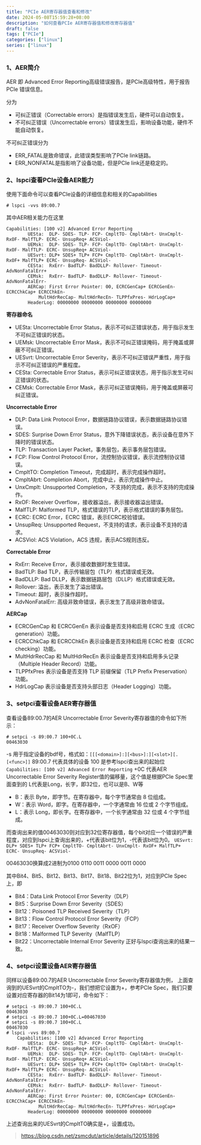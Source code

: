 ```yaml
---
title: "PCIe AER寄存器值查看和修改"
date: 2024-05-08T15:59:28+08:00
description: "如何查看PCIe AER寄存器值和修改寄存器值"
draft: false
tags: ["PCIe"]
categories: ["linux"]
series: ["linux"]
---
```


### 1、AER简介
AER 即 Advanced Error Reporting高级错误报告，是PCIe高级特性，用于报告PCIe 错误信息。

分为
- 可纠正错误（Correctable errors）是指错误发生后，硬件可以自动恢复。
- 不可纠正错误（Uncorrectable errors）错误发生后，影响设备功能，硬件不能自动恢复。

不可纠正错误分为
- ERR_FATAL是致命错误，此错误类型影响了PCIe link链路。
- ERR_NONFATAL是指影响了设备功能，但是PCIe link还是稳定的。

### 2、lspci查看PCIe设备AER能力
使用下面命令可以查看PCIe设备的详细信息和相关的Capabilities
```shell
# lspci -vvs 89:00.7
```

其中AER相关能力在这里
```shell
Capabilities: [100 v2] Advanced Error Reporting
		UESta:	DLP- SDES- TLP- FCP- CmpltTO- CmpltAbrt- UnxCmplt- RxOF- MalfTLP- ECRC- UnsupReq+ ACSViol-
		UEMsk:	DLP- SDES- TLP- FCP- CmpltTO- CmpltAbrt- UnxCmplt- RxOF- MalfTLP- ECRC- UnsupReq+ ACSViol-
		UESvrt:	DLP+ SDES+ TLP+ FCP+ CmpltTO- CmpltAbrt- UnxCmplt- RxOF+ MalfTLP+ ECRC- UnsupReq- ACSViol-
		CESta:	RxErr- BadTLP- BadDLLP- Rollover- Timeout- AdvNonFatalErr+
		CEMsk:	RxErr- BadTLP- BadDLLP- Rollover- Timeout- AdvNonFatalErr-
		AERCap:	First Error Pointer: 00, ECRCGenCap+ ECRCGenEn- ECRCChkCap+ ECRCChkEn-
			MultHdrRecCap- MultHdrRecEn- TLPPfxPres- HdrLogCap+
		HeaderLog: 00000000 00000000 00000000 00000000
```

**寄存器命名**
- UESta: Uncorrectable Error Status，表示不可纠正错误状态，用于指示发生不可纠正错误的状态。 
- UEMsk: Uncorrectable Error Mask，表示不可纠正错误掩码，用于掩盖或屏蔽不可纠正错误。 
- UESvrt: Uncorrectable Error Severity，表示不可纠正错误严重性，用于指示不可纠正错误的严重程度。 
- CESta: Correctable Error Status，表示可纠正错误状态，用于指示发生可纠正错误的状态。 
- CEMsk: Correctable Error Mask，表示可纠正错误掩码，用于掩盖或屏蔽可纠正错误。 

**Uncorrectable Error**
- DLP: Data Link Protocol Error，数据链路协议错误，表示数据链路协议错误。 
- SDES: Surprise Down Error Status，意外下降错误状态，表示设备在意外下降时的错误状态。 
- TLP: Transaction Layer Packet，事务层包，表示事务层包错误。 
- FCP: Flow Control Protocol Error，流控制协议错误，表示流控制协议错误。 
- CmpltTO: Completion Timeout，完成超时，表示完成操作超时。 
- CmpltAbrt: Completion Abort，完成中止，表示完成操作中止。 
- UnxCmplt: Unsupported Completion，不支持的完成，表示不支持的完成操作。 
- RxOF: Receiver Overflow，接收器溢出，表示接收器溢出错误。 
- MalfTLP: Malformed TLP，格式错误的TLP，表示格式错误的事务层包。 
- ECRC: ECRC Error，ECRC 错误，表示ECRC校验错误。 
- UnsupReq: Unsupported Request，不支持的请求，表示设备不支持的请求。 
- ACSViol: ACS Violation，ACS 违规，表示ACS规则违反。 

**Correctable Error**
- RxErr: Receive Error，表示接收数据时发生错误。 
- BadTLP: Bad TLP，表示传输层包（TLP）格式错误或无效。 
- BadDLLP: Bad DLLP，表示数据链路层包（DLLP）格式错误或无效。 
- Rollover: 溢出，表示发生了溢出错误。 
- Timeout: 超时，表示操作超时。 
- AdvNonFatalErr: 高级非致命错误，表示发生了高级非致命错误。

**AERCap**
- ECRCGenCap 和 ECRCGenEn 表示设备是否支持和启用 ECRC 生成（ECRC generation）功能。 
- ECRCChkCap 和 ECRCChkEn 表示设备是否支持和启用 ECRC 检查（ECRC checking）功能。 
- MultHdrRecCap 和 MultHdrRecEn 表示设备是否支持和启用多头记录（Multiple Header Record）功能。 
- TLPPfxPres 表示设备是否支持 TLP 前缀保留（TLP Prefix Preservation）功能。 
- HdrLogCap 表示设备是否支持头部日志（Header Logging）功能。 

### 3、setpci查看设备AER寄存器值
查看设备89:00.7的AER Uncorrectable Error Severity寄存器值的命令如下所示：
```shell
# setpci -s 89:00.7 100+0C.L
00463030
```
-s 用于指定设备的bdf号，格式如：`[[[<domain>]:][<bus>]:][<slot>][.[<func>]]`
89:00.7 代表具体的设备
100 是参考lspci查出来的起始位`Capabilities: [100 v2] Advanced Error Reporting`
+0C 代表AER Uncorrectable Error Severity Register值的偏移量，这个值是根据PCIe Spec里面查到的
L代表是Long，长字，即32位，也可以是B、W等
- B：表示 Byte，即字节。在寄存器中，每个字节通常由 8 位组成。 
- W：表示 Word，即字。在寄存器中，一个字通常由 16 位或 2 个字节组成。 
- L：表示 Long，即长字。在寄存器中，一个长字通常由 32 位或 4 个字节组成。 

而查询出来的值00463030则对应到32位寄存器值，每个bit对应一个错误的严重程度，对应到lspci上查询出来的，+代表该bit位为1，-代表该bit位为0。
`UESvrt:	DLP+ SDES+ TLP+ FCP+ CmpltTO- CmpltAbrt- UnxCmplt- RxOF+ MalfTLP+ ECRC- UnsupReq- ACSViol-`

00463030换算成2进制为0100 0110 0011 0000 0011 0000

其中Bit4、Bit5、Bit12、Bit13、Bit17、Bit18、Bit22位为1，对应到PCIe Spec上，即
- Bit4：Data Link Protocol Error Severity（DLP）
- Bit5：Surprise Down Error Severity（SDES）
- Bit12：Poisoned TLP Received Severity（TLP）
- Bit13：Flow Control Protocol Error Severity（FCP）
- Bit17：Receiver Overflow Severity（RxOF）
- Bit18：Malformed TLP Severity（MalfTLP）
- Bit22：Uncorrectable Internal Error Severity
正好与lspci查询出来的结果一致。

### 4、setpci设置设备AER寄存器值
同样以设备89:00.7的AER Uncorrectable Error Severity寄存器值为例，
上面查询到的UESvrt的CmpltTO为-，我们想把它设置为+，参考PCIe Spec，我们只要设置对应寄存器的Bit14为1即可，命令如下：

```shell
# setpci -s 89:00.7 100+0C.L
00463030
# setpci -s 89:00.7 100+0C.L=00467030
# setpci -s 89:00.7 100+0C.L
00467030
# lspci -vvs 89:00.7
	Capabilities: [100 v2] Advanced Error Reporting
		UESta:	DLP- SDES- TLP- FCP- CmpltTO- CmpltAbrt- UnxCmplt- RxOF- MalfTLP- ECRC- UnsupReq+ ACSViol-
		UEMsk:	DLP- SDES- TLP- FCP- CmpltTO- CmpltAbrt- UnxCmplt- RxOF- MalfTLP- ECRC- UnsupReq+ ACSViol-
		UESvrt:	DLP+ SDES+ TLP+ FCP+ CmpltTO+ CmpltAbrt- UnxCmplt- RxOF+ MalfTLP+ ECRC- UnsupReq- ACSViol-
		CESta:	RxErr- BadTLP- BadDLLP- Rollover- Timeout- AdvNonFatalErr+
		CEMsk:	RxErr- BadTLP- BadDLLP- Rollover- Timeout- AdvNonFatalErr-
		AERCap:	First Error Pointer: 00, ECRCGenCap+ ECRCGenEn- ECRCChkCap+ ECRCChkEn-
			MultHdrRecCap- MultHdrRecEn- TLPPfxPres- HdrLogCap+
		HeaderLog: 00000000 00000000 00000000 00000000

```
上述查询出来的UESvrt的CmpltTO确实是+，设置成功。


> https://blog.csdn.net/zsmcdut/article/details/120151896


<!--stackedit_data:
eyJoaXN0b3J5IjpbLTEyNzAwMTY4MDksMTU4ODM4ODgyNiwtMj
ExOTAwNTQ5M119
-->